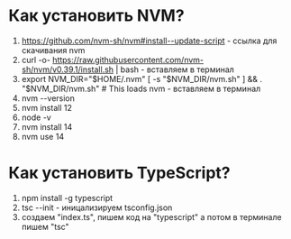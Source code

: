 # Как установить NVM?
1) https://github.com/nvm-sh/nvm#install--update-script     -      ссылка для скачивания nvm
2) curl -o- https://raw.githubusercontent.com/nvm-sh/nvm/v0.39.1/install.sh | bash     -     вставляем в терминал
3) export NVM_DIR="$HOME/.nvm"
[ -s "$NVM_DIR/nvm.sh" ] && \. "$NVM_DIR/nvm.sh"  # This loads nvm          -       вставляем в терминал
4) nvm --version
5) nvm install 12
6) node -v
7) nvm install 14
8) nvm use 14

# Как установить TypeScript?
1) npm install -g typescript
2) tsc --init      -      иницализируем tsconfig.json
3) создаем "index.ts", пишем код на "typescript" а потом в терминале пишем "tsc"
